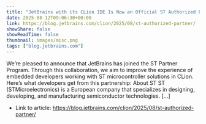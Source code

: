 ```yaml
---
title: "JetBrains with its CLion IDE Is Now an Official ST Authorized Partner"
date: 2025-08-12T09:06:30+00:00
link: https://blog.jetbrains.com/clion/2025/08/st-authorized-partner/
showShare: false
showReadTime: false
thumbnail: images/misc.png
tags: ["blog.jetbrains.com"]
---
```

We’re pleased to announce that JetBrains has joined the ST Partner Program. Through this collaboration, we aim to improve the experience of embedded developers working with ST microcontroller solutions in CLion. Here’s what developers get from this partnership: About ST ST (STMicroelectronics) is a European company that specializes in designing, developing, and manufacturing semiconductor technologies. […]

- Link to article: https://blog.jetbrains.com/clion/2025/08/st-authorized-partner/